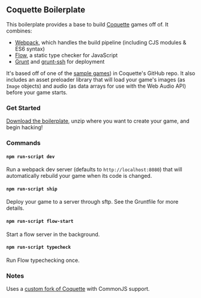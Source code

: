 ## Coquette Boilerplate

This boilerplate provides a base to build [Coquette](http://coquette.maryrosecook.com/) games off of. It combines:

* [Webpack](http://webpack.github.io/), which handles the build pipeline (including CJS modules & ES6 syntax)
* [Flow](http://flowtype.org/), a static type checker for JavaScript
* [Grunt](http://gruntjs.com/) and [grunt-ssh](https://github.com/chuckmo/grunt-ssh) for deployment

It's based off of one of the [sample games](https://github.com/maryrosecook/coquette/tree/master/demos/simple)) in Coquette's GitHub repo. It also includes an asset preloader library that will load your game's images (as `Image` objects) and audio (as data arrays for use with the Web Audio API) before your game starts.

### Get Started

[Download the boilerplate](https://github.com/thomasboyt/coquette-boilerplate/archive/master.zip), unzip where you want to create your game, and begin hacking!

### Commands

#### `npm run-script dev`

Run a webpack dev server (defaults to `http://localhost:8080`) that will automatically rebuild your game when its code is changed.

#### `npm run-script ship`

Deploy your game to a server through sftp. See the Gruntfile for more details.

#### `npm run-script flow-start`

Start a flow server in the background.

#### `npm run-script typecheck`

Run Flow typechecking once.

### Notes

Uses a [custom fork of Coquette](https://github.com/thomasboyt/coquette/tree/commonjs) with CommonJS support.
